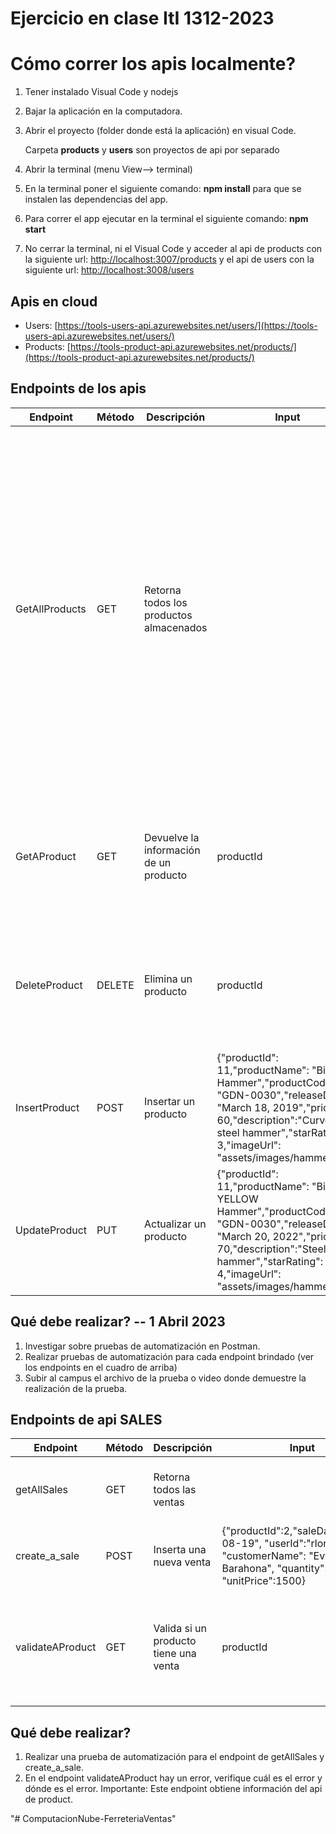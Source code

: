 # Ejercicio en clase ItI 1312-2023

# Cómo correr los apis localmente?

1. Tener instalado Visual Code y nodejs
2. Bajar la aplicación en la computadora.
3. Abrir el proyecto (folder donde está la aplicación) en visual Code.

    Carpeta **products** y **users** son proyectos de api por separado
4. Abrir la terminal (menu View--> terminal)
5. En la terminal poner el siguiente comando: **npm install** para que se instalen las dependencias del app.
6. Para correr el app ejecutar en la terminal el siguiente comando: **npm start**
7. No cerrar la terminal, ni el Visual Code y acceder al api de products con la siguiente url: [http://localhost:3007/products](http://localhost:3007/products) y el api de users con la siguiente url:  [http://localhost:3008/users](http://localhost:3008/users)

## Apis en cloud
- Users: [https://tools-users-api.azurewebsites.net/users/](https://tools-users-api.azurewebsites.net/users/)
- Products: [https://tools-product-api.azurewebsites.net/products/](https://tools-product-api.azurewebsites.net/products/)

## Endpoints de los apis
| Endpoint | Método | Descripción | Input | Output | Ejemplo | Excepciones |
| ------ | ------ | ------ | ------ | ------ | ------ | ------ |
| GetAllProducts | GET | Retorna todos los productos almacenados |  | [{"productId": 2,"productName": "Garden Cart","productCode": "GDN-0023", "releaseDate": "March 18, 2019","price": 32.99,"description": "15 gallon capacity rolling garden cart","starRating": 5,"imageUrl": "assets/images/garden.jpg"}, {"productId": 5,"productName": "Hammer","productCode": "TBX-0048","releaseDate": "May 21, 2019","price": 8.9,"description": "Curved claw steel hammer","starRating": 4.6,"imageUrl": "assets/images/hammer.jpg"},{"productId": 7,"productName": "Drill","productCode": "PRX-095","releaseDate": "Sept 2nd, 2019","price": 32.9,"description": "","starRating": 3.2,"imageUrl": "assets/images/drill.jpg"} | https://tools-product-api.azurewebsites.net/products | Si no hay productos se devuelve un [] | 
| GetAProduct | GET | Devuelve la información de un producto | productId | [{"productId": 5,"productName": "Hammer","productCode": "TBX-0048","releaseDate": "May 21, 2019","price": 8.9,"description": "Curved claw steel hammer","starRating": 4.6,"imageUrl": "assets/images/hammer.jpg"}] | https://tools-product-api.azurewebsites.net/products/5 | Si no existe el producto consultado, se devuelve: {"success": "false", "message": "Product not found"} |
| DeleteProduct | DELETE | Elimina un producto | productId | [{"productId": 5,"productName": "Hammer","productCode": "TBX-0048","releaseDate": "May 21, 2019","price": 8.9,"description": "Curved claw steel hammer","starRating": 4.6,"imageUrl": "assets/images/hammer.jpg"}] | https://tools-product-api.azurewebsites.net/products/5 | Si no existe el producto que se desea eliminar, se devuelve: {"success": "false","message": "The product does not exist. Specify a product that is already stored."} |
| InsertProduct | POST | Insertar un producto | {"productId": 11,"productName": "Big Hammer","productCode": "GDN-0030","releaseDate": "March 18, 2019","price": 60,"description":"Curved steel hammer","starRating": 3,"imageUrl": "assets/images/hammer.jpg"} | {"productId": 11,"productName": "Big Hammer","productCode": "GDN-0030","releaseDate": "March 18, 2019","price": 60,"description":"Curved steel hammer","starRating": 3,"imageUrl": "assets/images/hammer.jpg"} | https://tools-product-api.azurewebsites.net/products/ |  |
| UpdateProduct | PUT | Actualizar un producto | {"productId": 11,"productName": "Big YELLOW Hammer","productCode": "GDN-0030","releaseDate": "March 20, 2022","price": 70,"description":"Steel hammer","starRating": 4,"imageUrl": "assets/images/hammer.jpg"} | {"productId": 11,"productName": "Big YELLOW Hammer","productCode": "GDN-0030","releaseDate": "March 20, 2022","price": 70,"description":"Steel hammer","starRating": 4,"imageUrl": "assets/images/hammer.jpg"} | https://tools-product-api.azurewebsites.net/products/ | Si el prducto que desea actualizar no existe, se devuelve: {"success": "false","message": "The product does not exist. Specify a product that is already stored."} |


## Qué debe realizar? -- 1 Abril 2023
1. Investigar sobre pruebas de automatización en Postman.
2. Realizar pruebas de automatización para cada endpoint brindado (ver los endpoints en el cuadro de arriba)
3. Subir al campus el archivo de la prueba o video donde demuestre la realización de la prueba.




## Endpoints de api SALES
| Endpoint | Método | Descripción | Input | Output | Ejemplo | Excepciones |
| ------ | ------ | ------ | ------ | ------ | ------ | ------ |
| getAllSales | GET | Retorna todos las ventas |  | [{"productId":2,"saleDate":"2022-08-19", "userId":"rloria", "customerName": "Ever Barahona", "quantity":2, "unitPrice":1500}] | https://tools-sales-api.azurewebsites.net/sales | Si no hay ventas se devuelve un [] | 
| create_a_sale | POST | Inserta una nueva venta | {"productId":2,"saleDate":"2022-08-19", "userId":"rloria", "customerName": "Ever Barahona", "quantity":2, "unitPrice":1500} | {"productId":2,"saleDate":"2022-08-19", "userId":"rloria", "customerName": "Ever Barahona", "quantity":2, "unitPrice":1500} | https://tools-sales-api.azurewebsites.net/sales |  |
| validateAProduct | GET | Valida si un producto tiene una venta | productId | [{"productId":2,"saleDate":"2022-08-19", "userId":"rloria", "customerName": "Ever Barahona", "quantity":2, "unitPrice":1500}] | https://tools-sales-api.azurewebsites.net/sales/2 | Si no existe el producto, se devuelve: {"success": "false","message": "The product does not exist. Specify a product that is already stored."} |


## Qué debe realizar?
1. Realizar una prueba de automatización para el endpoint de getAllSales y create_a_sale.
2. En el endpoint validateAProduct hay un error, verifique cuál es el error y dónde es el error. Importante: Este endpoint obtiene información del api de product.

"# ComputacionNube-FerreteriaVentas" 
